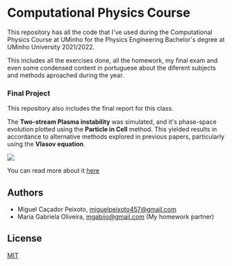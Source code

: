 # Computational Physics Course

This repository has all the code that I've used during the Computational Physics Course at UMinho for the Physics Engineering Bachelor's degree at UMinho University 2021/2022.

This includes all the exercises done, all the homework, my final exam and even some condensed content in portuguese about the diferent subjects and methods aproached during the year.

### Final Project

This repository also includes the final report for this class. 

The **Two-stream Plasma instability** was simulated, and it's phase-space evolution plotted using the **Particle in Cell** method. This yielded results in accordance to alternative methods explored in previous papers, particularly using the **Vlasov equation**.

![](animation.gif) 

You can read more about it [here](report.pdf)

## Authors
- Miguel Caçador Peixoto, miguelpeixoto457@gmail.com
- Maria Gabriela Oliveira, mgabijo@gmail.com (My homework partner)

## License
[MIT](https://choosealicense.com/licenses/mit/)
